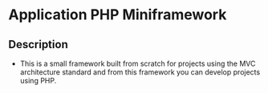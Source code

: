 # Application PHP Miniframework
## Description
* This is a small framework built from scratch for projects using the MVC architecture standard and from this framework you can develop projects using PHP.
